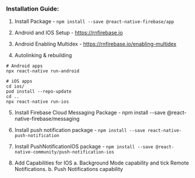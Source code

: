 ### Installation Guide:

1. Install Package - `npm install --save @react-native-firebase/app`

2. Android and IOS Setup - https://rnfirebase.io

3. Android Enabling Multidex - https://rnfirebase.io/enabling-multidex

4. Autolinking & rebuilding

```
# Android apps
npx react-native run-android

# iOS apps
cd ios/
pod install --repo-update
cd ..
npx react-native run-ios
```

5. Install Firebase Cloud Messaging Package - npm install --save @react-native-firebase/messaging

6. Install push notification package - `npm install --save react-native-push-notification`

7. Install PushNotificationIOS package - `npm install --save @react-native-community/push-notification-ios`

8. Add Capabilities for IOS
a. Background Mode capability and tick Remote Notifications.
b. Push Notifications capability
